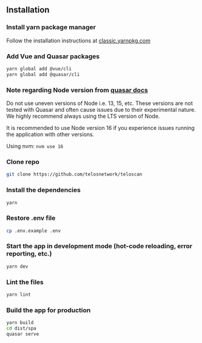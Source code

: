 ## Installation

### Install yarn package manager
Follow the installation instructions at [classic.yarnpkg.com](https://classic.yarnpkg.com/en/)

### Add Vue and Quasar packages
```bash
yarn global add @vue/cli
yarn global add @quasar/cli
```

### Note regarding Node version from [quasar docs](https://quasar.dev/quasar-cli/installation)

Do not use uneven versions of Node i.e. 13, 15, etc. These versions are not tested with Quasar and often cause issues due to their experimental nature. We highly recommend always using the LTS version of Node.

It is recommended to use Node version 16 if you experience issues running the application with other versions.

Using nvm: `nvm use 16`

### Clone repo
```bash
git clone https://github.com/telosnetwork/teloscan
```

### Install the dependencies
```bash
yarn
```

### Restore .env file
```bash
cp .env.example .env
```

### Start the app in development mode (hot-code reloading, error reporting, etc.)
```bash
yarn dev
```

### Lint the files
```bash
yarn lint
```

### Build the app for production
```bash
yarn build
cd dist/spa
quasar serve
```
